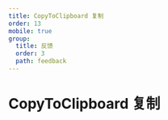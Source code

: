 ```yaml
---
title: CopyToClipboard 复制
order: 13
mobile: true
group:
  title: 反馈
  order: 3
  path: feedback
---
```


# CopyToClipboard 复制

<code src="../demo/CopyToClipboard.tsx"></code>
<API src="../src/CopyToClipboard.tsx"></API>
